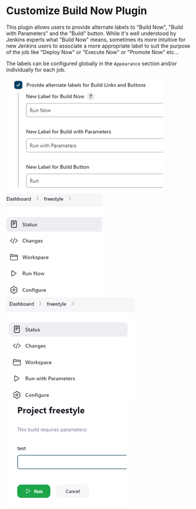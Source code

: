 Customize Build Now Plugin
==========

This plugin allows users to provide alternate labels to "Build Now", "Build with Parameters" and the "Build" button. 
While it's well understood by Jenkins experts what "Build Now" means, sometimes its more intuitive for new Jenkins users to associate a 
more appropriate label to suit the purpose of the job like "Deploy Now" or "Execute Now" or "Promote Now" etc...

The labels can be configured globally in the `Appearance` section and/or individually for each job.

![Configuration](/docs/config.png)
![Sidepanel](/docs/sidepanel.png)
![Sidepanel with Parameters](/docs/sidepanel-parameters.png)
![Parameters](/docs/parameters.png)